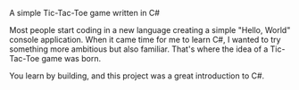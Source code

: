 A simple Tic-Tac-Toe game written in C#

Most people start coding in a new language creating a simple "Hello, World" console application. When it came time for me to learn C#, I wanted to try something more ambitious but also familiar. That's where the idea of a Tic-Tac-Toe game was born.

You learn by building, and this project was a great introduction to C#.

